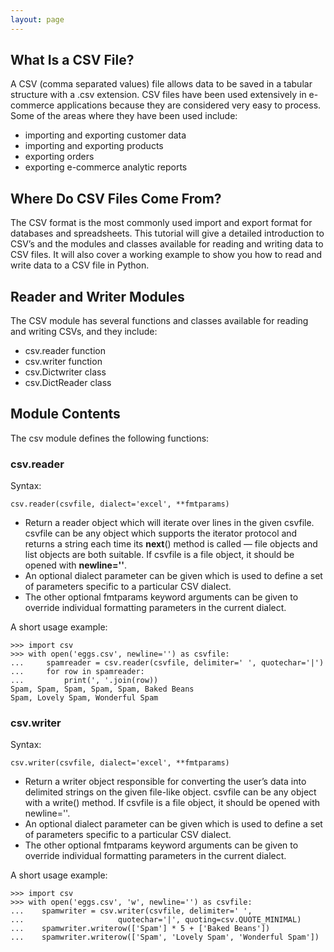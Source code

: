 ```yaml
---
layout: page
---
```


## What Is a CSV File?

A CSV (comma separated values) file allows data to be saved in a tabular structure with a .csv extension. CSV files have been used extensively in e-commerce applications because they are considered very easy to process. Some of the areas where they have been used include:

* importing and exporting customer data
* importing and exporting products
* exporting orders
* exporting e-commerce analytic reports

## Where Do CSV Files Come From?

The CSV format is the most commonly used import and export format for databases and spreadsheets. This tutorial will give a detailed introduction to CSV’s and the modules and classes available for reading and writing data to CSV files. It will also cover a working example to show you how to read and write data to a CSV file in Python.

## Reader and Writer Modules
The CSV module has several functions and classes available for reading and writing CSVs, and they include:

* csv.reader function
* csv.writer function
* csv.Dictwriter class
* csv.DictReader class

## Module Contents
The csv module defines the following functions:

### csv.reader

Syntax:

	csv.reader(csvfile, dialect='excel', **fmtparams)

* Return a reader object which will iterate over lines in the given csvfile. csvfile can be any object which supports the iterator protocol and returns a string each time its __next__() method is called — file objects and list objects are both suitable. If csvfile is a file object, it should be opened with **newline=''**. 
* An optional dialect parameter can be given which is used to define a set of parameters specific to a particular CSV dialect.
* The other optional fmtparams keyword arguments can be given to override individual formatting parameters in the current dialect.

A short usage example:

	>>> import csv
	>>> with open('eggs.csv', newline='') as csvfile:
	...     spamreader = csv.reader(csvfile, delimiter=' ', quotechar='|')
	...     for row in spamreader:
	...         print(', '.join(row))
	Spam, Spam, Spam, Spam, Spam, Baked Beans
	Spam, Lovely Spam, Wonderful Spam

### csv.writer

Syntax:

	csv.writer(csvfile, dialect='excel', **fmtparams)

* Return a writer object responsible for converting the user’s data into delimited strings on the given file-like object. csvfile can be any object with a write() method. If csvfile is a file object, it should be opened with newline=''.
* An optional dialect parameter can be given which is used to define a set of parameters specific to a particular CSV dialect.
* The other optional fmtparams keyword arguments can be given to override individual formatting parameters in the current dialect.

A short usage example:

	>>> import csv
	>>> with open('eggs.csv', 'w', newline='') as csvfile:
	...    spamwriter = csv.writer(csvfile, delimiter=' ',
	...	                    quotechar='|', quoting=csv.QUOTE_MINIMAL)
	...    spamwriter.writerow(['Spam'] * 5 + ['Baked Beans'])
	...    spamwriter.writerow(['Spam', 'Lovely Spam', 'Wonderful Spam'])



	

